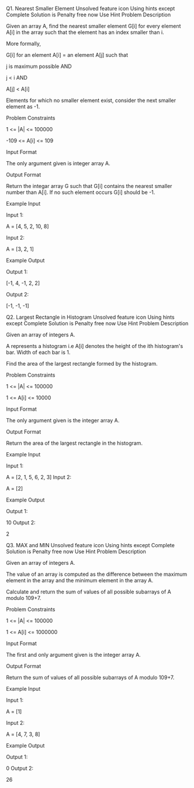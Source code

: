 Q1. Nearest Smaller Element
Unsolved
feature icon
Using hints except Complete Solution is Penalty free now
Use Hint
Problem Description

Given an array A, find the nearest smaller element G[i] for every element A[i] in the array such that the element has an index smaller than i.


More formally,

G[i] for an element A[i] = an element A[j] such that

j is maximum possible AND

j < i AND

A[j] < A[i]

Elements for which no smaller element exist, consider the next smaller element as -1.




Problem Constraints

1 <= |A| <= 100000


-109 <= A[i] <= 109





Input Format

The only argument given is integer array A.



Output Format

Return the integar array G such that G[i] contains the nearest smaller number than A[i]. If no such element occurs G[i] should be -1.



Example Input

Input 1:


 A = [4, 5, 2, 10, 8]

Input 2:


 A = [3, 2, 1]



Example Output

Output 1:


 [-1, 4, -1, 2, 2]

Output 2:


 [-1, -1, -1]
 
 
Q2. Largest Rectangle in Histogram
Unsolved
feature icon
Using hints except Complete Solution is Penalty free now
Use Hint
Problem Description

Given an array of integers A.


A represents a histogram i.e A[i] denotes the height of the ith histogram's bar. Width of each bar is 1.

Find the area of the largest rectangle formed by the histogram.




Problem Constraints

1 <= |A| <= 100000


1 <= A[i] <= 10000




Input Format

The only argument given is the integer array A.



Output Format

Return the area of the largest rectangle in the histogram.



Example Input

Input 1:

 A = [2, 1, 5, 6, 2, 3]
Input 2:

 A = [2]


Example Output

Output 1:

 10
Output 2:

 2
 
Q3. MAX and MIN
Unsolved
feature icon
Using hints except Complete Solution is Penalty free now
Use Hint
Problem Description

Given an array of integers A.


The value of an array is computed as the difference between the maximum element in the array and the minimum element in the array A.

Calculate and return the sum of values of all possible subarrays of A modulo 109+7.





Problem Constraints

1 <= |A| <= 100000


1 <= A[i] <= 1000000




Input Format

The first and only argument given is the integer array A.



Output Format

Return the sum of values of all possible subarrays of A modulo 109+7.



Example Input

Input 1:


 A = [1]

Input 2:


 A = [4, 7, 3, 8]



Example Output

Output 1:

 0
Output 2:

 26
 

